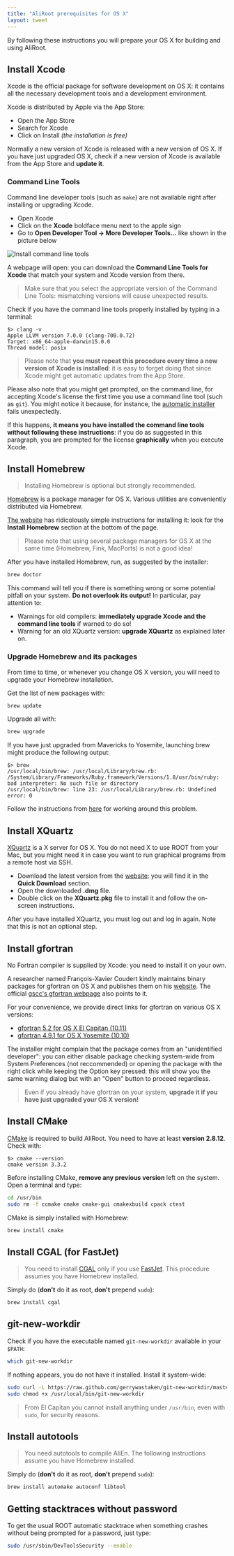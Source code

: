 ```yaml
---
title: "AliRoot prerequisites for OS X"
layout: tweet
---
```


By following these instructions you will prepare your OS X for
building and using AliRoot.


Install Xcode
-------------

Xcode is the official package for software development on OS X: it
contains all the necessary development tools and a development
environment.

Xcode is distributed by Apple via the App Store:

* Open the App Store
* Search for Xcode
* Click on Install *(the installation is free)*

Normally a new version of Xcode is released with a new version of OS
X. If you have just upgraded OS X, check if a new version of Xcode is
available from the App Store and **update it**.


### Command Line Tools

Command line developer tools (such as `make`) are not available right
after installing or upgrading Xcode.

* Open Xcode
* Click on the **Xcode** boldface menu next to the apple sign
* Go to **Open Developer Tool → More Developer Tools...** like shown
  in the picture below

![Install command line tools](/images/xcode_cmd_line.jpg)

A webpage will open: you can download the **Command Line Tools for
Xcode** that match your system and Xcode version from there.

> Make sure that you select the appropriate version of the Command
> Line Tools: mismatching versions will cause unexpected results.

Check if you have the command line tools properly installed by typing
in a terminal:

```console
$> clang -v
Apple LLVM version 7.0.0 (clang-700.0.72)
Target: x86_64-apple-darwin15.0.0
Thread model: posix
```

> Please note that **you must repeat this procedure every time a new
> version of Xcode is installed**: it is easy to forget doing that
> since Xcode might get automatic updates from the App Store.

Please also note that you might get prompted, on the command line, for
accepting Xcode's license the first time you use a command line tool
(such as `git`). You might notice it because, for instance, the
[automatic installer](../auto) fails unexpectedly.

If this happens, **it means you have installed the
command line tools without following these instructions**: if you do
as suggested in this paragraph, you are prompted for the license
**graphically** when you execute Xcode.


Install Homebrew
----------------

> Installing Homebrew is optional but strongly recommended.

[Homebrew](http://brew.sh) is a package manager for OS X. Various
utilities are conveniently distributed via Homebrew.

[The website](http://brew.sh) has ridicolously simple instructions for
installing it: look for the **Install Homebrew** section at the bottom
of the page.

> Please note that using several package managers for OS X at the same
> time (Homebrew, Fink, MacPorts) is not a good idea!

After you have installed Homebrew, run, as suggested by the installer:

```bash
brew doctor
```

This command will tell you if there is something wrong or some
potential pitfall on your system. **Do not overlook its output!** In
particular, pay attention to:

* Warnings for old compilers: **immediately upgrade Xcode and the
  command line tools** if warned to do so!
* Warning for an old XQuartz version: **upgrade XQuartz** as explained
  later on.


### Upgrade Homebrew and its packages

From time to time, or whenever you change OS X version, you will need
to upgrade your Homebrew installation.

Get the list of new packages with:

```bash
brew update
```

Upgrade all with:

```bash
brew upgrade
```

If you have just upgraded from Mavericks to Yosemite, launching brew
might produce the following output:

```console
$> brew
/usr/local/bin/brew: /usr/local/Library/brew.rb: /System/Library/Frameworks/Ruby.framework/Versions/1.8/usr/bin/ruby: bad interpreter: No such file or directory
/usr/local/bin/brew: line 23: /usr/local/Library/brew.rb: Undefined error: 0
```

Follow the instructions from
[here](http://stackoverflow.com/questions/24225959/how-to-get-ruby-homebrew-rvm-to-work-on-yosemite)
for working around this problem.


Install XQuartz
---------------

[XQuartz](http://xquartz.macosforge.org/) is a X server for OS X. You
do not need X to use ROOT from your Mac, but you might need it in case
you want to run graphical programs from a remote host via SSH.

* Download the latest version from the
  [website](http://xquartz.macosforge.org/): you will find it in the
  **Quick Download** section.
* Open the downloaded **.dmg** file.
* Double click on the **XQuartz.pkg** file to install it and follow the
  on-screen instructions.

After you have installed XQuartz, you must log out and log in again.
Note that this is not an optional step.


Install gfortran
----------------

No Fortran compiler is supplied by Xcode: you need to install it on
your own.

A researcher named François-Xavier Coudert kindly maintains binary
packages for gfortran on OS X and publishes them on his
[website](http://coudert.name/). The official
[gscc's gfortran webpage](http://gcc.gnu.org/wiki/GFortranBinaries#MacOS)
also points to it.

For your convenience, we provide direct links for gfortran on various
OS X versions:

* [gfortran 5.2 for OS X El Capitan (10.11)](http://coudert.name/software/gfortran-5.2-Yosemite.dmg)
* [gfortran 4.9.1 for OS X Yosemite (10.10)](http://coudert.name/software/gfortran-4.9.1-Yosemite.dmg)

The installer might complain that the package comes from an "unidentified
developer": you can either disable package checking system-wide from System
Preferences (not reccommended) or opening the package with the right click while
keeping the Option key pressed: this will show you the same warning dialog but
with an "Open" button to proceed regardless.

> Even if you already have gfortran on your system, **upgrade it if
> you have just upgraded your OS X version!**


Install CMake
-------------

[CMake](http://www.cmake.org/) is required to build AliRoot. You need
to have at least **version 2.8.12**. Check with:

```console
$> cmake --version
cmake version 3.3.2
```

Before installing CMake, **remove any previous version** left on the system.
Open a terminal and type:

```bash
cd /usr/bin
sudo rm -f ccmake cmake cmake-gui cmakexbuild cpack ctest
```

CMake is simply installed with Homebrew:

```bash
brew install cmake
```


Install CGAL (for FastJet)
--------------------------

> You need to install [CGAL](http://www.cgal.org/) only if you use
> [FastJet](http://fastjet.fr/). This procedure assumes you have
> Homebrew installed.

Simply do (**don't** do it as root, **don't** prepend `sudo`):

```sh
brew install cgal
```

git-new-workdir
---------------

Check if you have the executable named `git-new-workdir` available in
your `$PATH`:

```sh
which git-new-workdir
```

If nothing appears, you do not have it installed. Install it
system-wide:

```sh
sudo curl -L https://raw.github.com/gerrywastaken/git-new-workdir/master/git-new-workdir -o /usr/local/bin/git-new-workdir
sudo chmod +x /usr/local/bin/git-new-workdir
```

> From El Capitan you cannot install anything under `/usr/bin`, even with
> `sudo`, for security reasons.


Install autotools
-----------------

> You need autotools to compile AliEn. The following instructions
> assume you have Homebrew installed.

Simply do (**don't** do it as root, **don't** prepend `sudo`):

```sh
brew install automake autoconf libtool
```


Getting stacktraces without password
------------------------------------

To get the usual ROOT automatic stacktrace when something crashes without being
prompted for a password, just type:

```bash
sudo /usr/sbin/DevToolsSecurity --enable
```
